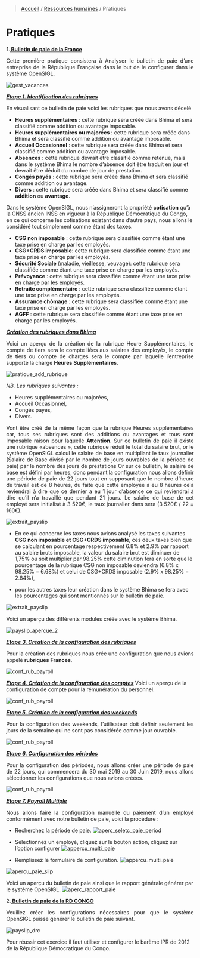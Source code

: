 > [Accueil](../index) / [Ressources humaines](./index) / Pratiques

# Pratiques

1.<strong><u> Bulletin de paie de la France </u></strong>

<div style='text-align: justify;'>
Cette première pratique consistera à Analyser le bulletin de paie d’une entreprise de la République Française dans le but de le configurer dans le système OpenSIGL.</div>

![gest_vacances](../../images/payroll/payslip_france.jpg)

<strong><u><em> Etape 1. Identification des rubriques </em></u></strong>
<div style='text-align: justify;'>
En visualisant ce bulletin de paie voici les rubriques que nous avons décelé</div>

- <strong>Heures supplémentaires</strong> : cette rubrique sera créée dans Bhima et sera classifié comme addition ou avantage imposable.
- <strong>Heures supplémentaires ou majorées</strong> : cette rubrique sera créée dans Bhima et sera classifié comme addition ou avantage imposable.
- <strong>Accueil Occasionnel</strong> : cette rubrique sera créée dans Bhima et sera classifié comme addition ou avantage imposable.
- <strong>Absences</strong> : cette rubrique devrait être classifié comme retenue, mais dans le système Bhima le nombre d’absence doit être traduit en jour et devrait être déduit du nombre de jour de prestation.
- <strong>Congés payés</strong> : cette rubrique sera créée dans Bhima et sera classifié comme addition ou avantage.
- <strong>Divers</strong> : cette rubrique sera créée dans Bhima et sera classifié comme <strong>addition</strong> ou <strong>avantage</strong>.

<div class = "bs-callout bs-callout-success">
Dans le système OpenSIGL, nous n’assigneront la propriété <strong>cotisation</strong> qu’à la CNSS ancien INSS en vigueur  à la République Démocratique du Congo, en ce qui concerne les cotisations existant dans d’autre pays, nous allons le considéré tout simplement comme étant des <strong>taxes</strong>. 
</div>

- <strong>CSG non imposable</strong> : cette rubrique sera classifiée comme étant une taxe prise en charge par les employés.
- <strong>CSG+CRDS imposable</strong>: cette rubrique sera classifiée comme étant une taxe prise en charge par les employés.
- <strong>Sécurité Sociale</strong> (maladie, vieillesse, veuvage): cette rubrique sera classifiée comme étant une taxe prise en charge par les employés.
- <strong>Prévoyance</strong> : cette rubrique sera classifiée comme étant une taxe prise en charge par les employés.
- <strong>Retraite complémentaire</strong> : cette rubrique sera classifiée comme étant une taxe prise en charge par les employés.
- <strong>Assurance chômage</strong> : cette rubrique sera classifiée comme étant une taxe prise en charge par les employés.
- <strong>AGFF</strong> : cette rubrique sera classifiée comme étant une taxe prise en charge par les employés.

<strong><u><em> Création des rubriques dans Bhima </em></u></strong>

<div style='text-align: justify;'>
Voici un aperçu de la création de la rubrique Heure Supplémentaires, le compte de tiers sera le compte liées aux salaires des employés, le compte de tiers ou compte de charges sera le compte par laquelle l’entreprise supporte la charge <strong>Heures Supplémentaires</strong>.
</div>

![pratique_add_rubrique](../../images/payroll/pratique_add_rubrique.jpg)

<em> NB. Les rubriques suivantes :</em>
-	Heures supplémentaires ou majorées, 
-	Accueil Occasionnel, 
-	Congés payés,
-	Divers.

<div style='text-align: justify;'>
Vont être créé de la même façon que la rubrique Heures supplémentaires car, tous ses rubriques sont des additions ou avantages et tous sont Imposable raison pour laquelle 
<strong>Attention</strong>. Sur ce bulletin de paie il existe une rubrique «absences », cette rubrique réduit le total du salaire brut, or le système OpenSIGL calcul le salaire de base en multipliant le taux journalier (Salaire de Base divisé par le nombre de jours ouvrables de la période de paie) par le nombre des jours de prestations Or sur ce bulletin, le salaire de base est défini par heures, donc pendant la configuration nous allons définir une période de paie de 22 jours tout en supposant que le nombre d’heure de travail est de 8 heures, du faite que cette employée a eu 8 heures cela reviendrai à dire que ce dernier a eu 1 jour d’absence ce qui reviendrai à dire qu’il n’a travaillé que pendant 21 jours. Le salaire de base de cet employé sera initialisé à 3 520€, le taux journalier dans sera (3 520€ / 22 = 160€).</div> 

![extrait_payslip](../../images/payroll/extrait_payslip.jpg)

-	En ce qui concerne les taxes nous avions analysé les taxes suivantes <strong>CSG non imposable et CSG+CRDS imposable</strong>, ces deux taxes bien que se calculant en pourcentage respectivement 6.8% et 2.9% par rapport au salaire bruts imposable, la valeur du salaire brut est diminuer de 1,75% ou soit multiplier par 98.25% cette diminution fera en sorte que le pourcentage de la rubrique CSG non imposable deviendra (6.8% x 98.25% = 6.68%) et celui de CSG+CRDS imposable (2.9% x 98.25% = 2.84%),

-	pour les autres taxes leur création dans le système Bhima se fera avec les pourcentages qui sont mentionnés sur le bulletin de paie.

![extrait_payslip](../../images/payroll/extrait_payslip_2.jpg)

Voici un aperçu des différents modules créée avec le système Bhima.

![payslip_apercue_2](../../images/payroll/payslip_apercue_2.jpg)

<strong><u><em> Etape 3. Création de la configuration des rubriques </em></u></strong>
<div style='text-align: justify;'>
Pour la création des rubriques nous crée une configuration que nous avions appelé <strong>rubriques Frances</strong>.</div>

![conf_rub_payroll](../../images/payroll/conf_rub_payroll.jpg)

<strong><u><em> Etape 4. Création de la configuration des comptes</em></u></strong>
Voici un aperçu de la configuration de compte pour la rémunération du personnel.

![conf_rub_payroll](../../images/payroll/apercu_config_compte.jpg)

<strong><u><em> Etape 5. Création de la configuration des weekends </em></u></strong>
<div style='text-align: justify;'>
Pour la configuration des weekends, l’utilisateur doit définir seulement les jours de la semaine qui ne sont pas considérée comme jour ouvrable.</div>

![conf_rub_payroll](../../images/payroll/appercu_config_week.jpg)

<strong><u><em> Etape 6. Configuration des périodes</em></u></strong>
<div style='text-align: justify;'>
Pour la configuration des périodes, nous allons créer une période de paie de 22 jours, qui commencera du 30 mai 2019 au 30 Juin 2019, nous allons sélectionner les configurations que nous avions créées.</div>

![conf_rub_payroll](../../images/payroll/aperc_config_period.jpg)

<strong><u><em> Etape 7. Payroll Multiple </em></u></strong>
<div style='text-align: justify;'>
Nous allons faire la configuration manuelle du paiement d’un employé conformément avec notre bulletin de paie, voici la procédure :</div>

- Recherchez la période de paie.
![aperc_seletc_paie_period](../../images/payroll/aperc_seletc_paie_period.jpg)

- Sélectionnez un employé, cliquez sur le bouton action, cliquez sur l’option configurer
![appercu_multi_paie](../../images/payroll/appercu_multi_paie.jpg)


- Remplissez le formulaire de configuration.
![appercu_multi_paie](../../images/payroll/aper_paie_config_form.jpg)

![apercu_paie_slip](../../images/payroll/apercu_paie_slip.jpg)

Voici un aperçu du bulletin de paie ainsi que le rapport générale générer par le système OpenSIGL.
![aperc_rapport_paie](../../images/payroll/aperc_rapport_paie.jpg)

2.<strong><u> Bulletin de paie de la RD CONGO </u></strong>

<div style='text-align: justify;'>
Veuillez créer les configurations nécessaires pour que le système OpenSIGL puisse générer le bulletin de paie suivant.</div>

![payslip_drc](../../images/payroll/payslip_drc.jpg)

<div class = "bs-callout bs-callout-info">
Pour réussir cet exercice il faut utiliser et configurer le barème IPR de 2012 de la République Démocratique du Congo.
</div>
